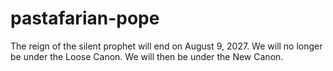 # pastafarian-pope
The reign of the silent prophet will end on August 9, 2027. We will no longer be under the Loose Canon. We will then be under the New Canon.
